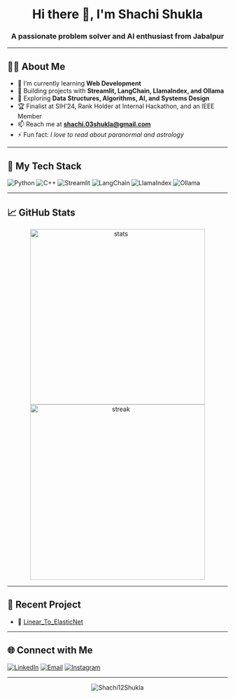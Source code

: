 <!-- GitHub Profile README -->

<h1 align="center">Hi there 👋, I'm Shachi Shukla</h1>
<h3 align="center">A passionate problem solver and AI enthusiast from Jabalpur</h3>

---

## 👩‍💻 About Me

- 🌱 I’m currently learning **Web Development**
- 💼 Building projects with **Streamlit, LangChain, LlamaIndex, and Ollama**
- 🧠 Exploring **Data Structures, Algorithms, AI, and Systems Design**
- 🏆 Finalist at SIH’24, Rank Holder at Internal Hackathon, and an IEEE Member
- 📫 Reach me at **shachi.03shukla@gmail.com**
- ⚡ Fun fact: *I love to read about paranormal and astrology*

---

## 💼 My Tech Stack

![Python](https://img.shields.io/badge/-Python-3776AB?logo=python&logoColor=white&style=flat)
![C++](https://img.shields.io/badge/-C++-00599C?logo=c%2B%2B&logoColor=white&style=flat)
![Streamlit](https://img.shields.io/badge/-Streamlit-FF4B4B?logo=streamlit&logoColor=white&style=flat)
![LangChain](https://img.shields.io/badge/-LangChain-000000?logo=langchain&logoColor=white&style=flat)
![LlamaIndex](https://img.shields.io/badge/-LlamaIndex-1D222D?logo=data&logoColor=white&style=flat)
![Ollama](https://img.shields.io/badge/-Ollama-161B22?logo=rocket&logoColor=white&style=flat)

---

## 📈 GitHub Stats

<p align="center">
  <img src="https://github-readme-stats.vercel.app/api?username=Shachi12Shukla&show_icons=true&theme=radical" alt="stats" width="400"/>
  <img src="https://github-readme-streak-stats.herokuapp.com/?user=Shachi12Shukla&theme=radical" alt="streak" width="400"/>
</p>

---

## 📌 Recent Project

- 📑 [Linear_To_ElasticNet](https://github.com/Shachi12Shukla/Linear_To_ElasticNet)

---

## 🌐 Connect with Me

[![LinkedIn](https://img.shields.io/badge/-LinkedIn-blue?logo=linkedin&logoColor=white)](https://www.linkedin.com/in/shachi-shukla-b72b86258/)
[![Email](https://img.shields.io/badge/-Email-D14836?logo=gmail&logoColor=white)](mailto:shachi.03shukla@gmail.com)
[![Instagram](https://img.shields.io/badge/-Instagram-E4405F?logo=instagram&logoColor=white)](https://www.instagram.com/shachi.03/)

---

<p align="center">
  <img src="https://komarev.com/ghpvc/?username=Shachi12Shukla&label=Profile%20views&color=0e75b6&style=flat" alt="Shachi12Shukla" />
</p>
